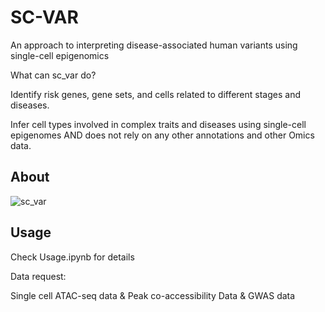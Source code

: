 # SC-VAR

An approach to interpreting disease-associated human variants using single-cell epigenomics


What can sc_var do?

Identify risk genes, gene sets, and cells related to different stages and diseases. 

Infer cell types involved in complex traits and diseases using single-cell epigenomes AND does not rely on any other annotations and other Omics data. 


## About


![sc_var](https://github.com/gefeiZ/sc_var/assets/116159260/9a37b915-641d-48d6-aa73-97c6f3684b41)




## Usage

Check Usage.ipynb for details

Data request: 

Single cell ATAC-seq data &
Peak co-accessibility Data &
GWAS data 

